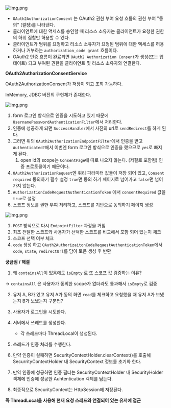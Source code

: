 ![img.png](../../image/agree1.png)

- `OAuth2AuthorizationConsent` 는 OAuth2 권한 부여 요청 흐름의 권한 부여 "동의" (결정)를 나타낸다.
- 클라이언트에 대한 액세스를 승인할 때 리소스 소유자는 클라이언트가 요청한 권한의 하위 집합만 허용할 수 있다.
- 클라이언트가 범위를 요청하고 리소스 소유자가 요청된 범위에 대한 엑세스를 허용하거나 거부하는 `authorization_code grant` 흐름이다.
- OAuth2 인증 흐름이 완료되면 `OAuth2 Authorization Consent`가 생성(또는 업데이트) 되고 부여된 권한을 클라이언트 및 리소스 소유자와 연결한다.

**OAuth2AuthorizationConsentService**

OAuth2AuthorizationConsent가 저장이 되고 조회 가능하다.

InMemory, JDBC 버전의 구현체가 존재한다.

![img.png](../../image/agree2.png)

1. form 로그인 방식으로 인증을 시도하고 있기 때문에 `UsernamePasswordAuthenticationFilter`에서 처리한다.
2. 인증에 성공하게 되면 `SuccessHandler`에서 사진의 url로 `sendRedirect`를 하게 된다.
3. 그러면 위의 `OAuth2AuthorizationEndpointFilter`에서 인증을 받고  `Authenticated?`에서 이번엔 form 로그인 방식으로 인증을 했으므로 `yes`로 빠지게 된다.
    1. open id의 scope는 `ConsentPage`에 따로 나오지 않는다. (저절로 포함됨) 인증 프로토콜이기 때문이다.
4. `OAuth2AuthorizationRequest`엔 쿼리 파라미터 값들이 저장 되어 있고, `Consent required` 동의하기 필수 설정 `true`면 동의 하기 페이지로 넘어가고 `false`면 넘어가지 않는다.
5. `AuthorizationCodeRequestAuthenticationToken` 에서 `consentRequired` 값을 `true`로 설정
6. 스코프 정보를 권한 부여 처리하고, 스코프를 기반으로 동의하기 페이지 생성

![img.png](../../image/agree3.png)

1. `POST` 방식으로 다시 `EndpointFilter` 과정을 거침
2. 최초 전달한 스코프와 사용자가 선택한 스코프를 비교해서 포함 되어 있는지 체크
3. 스코프 선택 여부 체크
4. `code` 생성 하고 `OAuth2AuthorizaitonCodeRequestAuthenticationToken`에서 `code`, `state`, `redirectUrl`를 담아 토큰 생성 후 반환

**궁금점 / 해결**

1. 왜 `containsAll`이 있음에도 `isEmpty` 로 또 스코프 값 검증하는 이유?

→  `containsAll` 은 사용자가 동의한 scope가 없더라도 통과해서 `isEmpty`로 검증

2. 유저 A, B가 있고 유저 A가 동의 화면 `read`를 체크하고 요청했을 때 유저 A가 보냈는지 B가 보냈는지 구분법?


1. 사용자가 로그인을 시도한다.
2. 서버에서 쓰레드를 생성한다.
    - 각 쓰레드마다 ThreadLocal이 생성된다.
3. 쓰레드가 인증 처리를 수행한다.
4. 만약 인증이 실패하면 SecurityContextHolder.clearContext()를 호출해 SecurrityContextHolder 내 SecurityContext 정보를 초기화 한다.
5. 만약 인증에 성공하면 인증 필터는 SecurityContextHolder 내 SecurityHolder 객체에 인증에 성공한 Auhtentication 객체를 담는다.
6. 최종적으로 SecurityContext는 HttpSession에 저장된다.

**즉 ThreadLocal을 사용해 현재 요청 스레드와 연결되어 있는 유저에 접근**